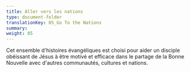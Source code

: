 ```yaml
---
title: Aller vers les nations
type: document-folder
translationKey: 05_Go To the Nations
summary: 
weight: 05
---
```

Cet ensemble d'histoires évangéliques est choisi pour aider un disciple obéissant de Jésus à être motivé et efficace dans le partage de la Bonne Nouvelle avec d'autres communautés, cultures et nations.